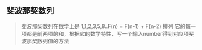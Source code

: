 ## 斐波那契数列

> 斐波那契数列在数学上是 1,1,2,3,5,8..F(n) = F(n-1) + F(n-2) 排列
> 它的每一项都是前两项的和，根据它的数学特性，写一个输入number得到对应项斐波那契数列值的方法
